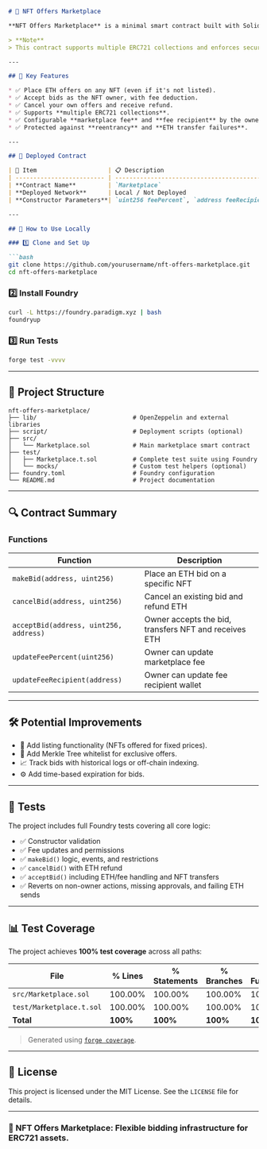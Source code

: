 ````markdown
# 🛒 NFT Offers Marketplace

**NFT Offers Marketplace** is a minimal smart contract built with Solidity and Foundry that enables users to place ETH bids on NFTs across multiple ERC721 collections. It supports offer placement, cancellation, and owner-side acceptance with fee processing. This contract demonstrates a powerful backend for an NFT market without the need for listings.

> **Note**  
> This contract supports multiple ERC721 collections and enforces security practices such as custom reverts, ETH safety via `call`, and reentrancy protection via OpenZeppelin's `ReentrancyGuard`.

---

## 🔹 Key Features

* ✅ Place ETH offers on any NFT (even if it's not listed).
* ✅ Accept bids as the NFT owner, with fee deduction.
* ✅ Cancel your own offers and receive refund.
* ✅ Supports **multiple ERC721 collections**.
* ✅ Configurable **marketplace fee** and **fee recipient** by the owner.
* ✅ Protected against **reentrancy** and **ETH transfer failures**.

---

## 📄 Deployed Contract

| 🔧 Item                    | 📋 Description                                |
| ------------------------- | --------------------------------------------- |
| **Contract Name**         | `Marketplace`                                 |
| **Deployed Network**      | Local / Not Deployed                          |
| **Constructor Parameters**| `uint256 feePercent`, `address feeRecipient`  |

---

## 🚀 How to Use Locally

### 1️⃣ Clone and Set Up

```bash
git clone https://github.com/yourusername/nft-offers-marketplace.git
cd nft-offers-marketplace
````

### 2️⃣ Install Foundry

```bash
curl -L https://foundry.paradigm.xyz | bash
foundryup
```

### 3️⃣ Run Tests

```bash
forge test -vvvv
```

---

## 🧠 Project Structure

```
nft-offers-marketplace/
├── lib/                           # OpenZeppelin and external libraries
├── script/                        # Deployment scripts (optional)
├── src/
│   └── Marketplace.sol            # Main marketplace smart contract
├── test/
│   ├── Marketplace.t.sol          # Complete test suite using Foundry
│   └── mocks/                     # Custom test helpers (optional)
├── foundry.toml                   # Foundry configuration
└── README.md                      # Project documentation
```

---

## 🔍 Contract Summary

### Functions

| Function                               | Description                                           |
| -------------------------------------- | ----------------------------------------------------- |
| `makeBid(address, uint256)`            | Place an ETH bid on a specific NFT                    |
| `cancelBid(address, uint256)`          | Cancel an existing bid and refund ETH                 |
| `acceptBid(address, uint256, address)` | Owner accepts the bid, transfers NFT and receives ETH |
| `updateFeePercent(uint256)`            | Owner can update marketplace fee                      |
| `updateFeeRecipient(address)`          | Owner can update fee recipient wallet                 |

---

## 🛠️ Potential Improvements

* 🔁 Add listing functionality (NFTs offered for fixed prices).
* 🔐 Add Merkle Tree whitelist for exclusive offers.
* 📈 Track bids with historical logs or off-chain indexing.
* ⚙️ Add time-based expiration for bids.

---

## 🧪 Tests

The project includes full Foundry tests covering all core logic:

* ✅ Constructor validation
* ✅ Fee updates and permissions
* ✅ `makeBid()` logic, events, and restrictions
* ✅ `cancelBid()` with ETH refund
* ✅ `acceptBid()` including ETH/fee handling and NFT transfers
* ✅ Reverts on non-owner actions, missing approvals, and failing ETH sends

---

## 📊 Test Coverage

The project achieves **100% test coverage** across all paths:

| File                     | % Lines  | % Statements | % Branches | % Functions |
| ------------------------ | -------- | ------------ | ---------- | ----------- |
| `src/Marketplace.sol`    | 100.00%  | 100.00%      | 100.00%    | 100.00%     |
| `test/Marketplace.t.sol` | 100.00%  | 100.00%      | 100.00%    | 100.00%     |
| **Total**                | **100%** | **100%**     | **100%**   | **100%**    |

> Generated using [`forge coverage`](https://book.getfoundry.sh/forge/coverage).

---

## 📜 License

This project is licensed under the MIT License. See the `LICENSE` file for details.

---

### 🚀 NFT Offers Marketplace: Flexible bidding infrastructure for ERC721 assets.
